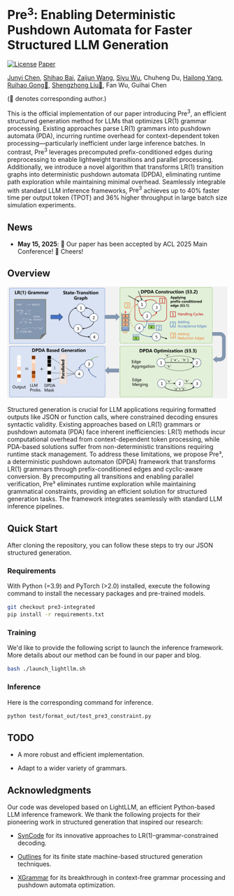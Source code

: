 # Pre$^3$: Enabling Deterministic Pushdown Automata for Faster Structured LLM Generation

[![License](https://img.shields.io/badge/License-Apache_2.0-blue.svg)](https://opensource.org/licenses/Apache-2.0)
[Paper](https://openreview.net/pdf?id=g1aBeiyZEi)
<!--
[![arXiv](https://img.shields.io/badge/HarmoniCa-2410.01723-b31b1b)](https://arxiv.org/pdf/2410.01723)
[![GitHub Stars](https://img.shields.io/github/stars/ModelTC/HarmoniCa.svg?style=social&label=Star&maxAge=60)](https://github.com/ModelTC/HarmoniCa)
-->

[Junyi Chen](https://github.com/flyinglandlord), [Shihao Bai](https://github.com/shihaobai), [Zaijun Wang](https://github.com/hiworldwzj), [Siyu Wu](https://wusiyu.me/), Chuheng Du, [Hailong Yang](https://thomas-yang.github.io/), [Ruihao Gong📧](https://xhplus.github.io/), [Shengzhong Liu📧](https://liushengzhong1023.github.io/), Fan Wu, Guihai Chen

(📧 denotes corresponding author.)

This is the official implementation of our paper introducing Pre$^3$, an efficient structured generation method for LLMs that optimizes LR(1) grammar processing. Existing approaches parse LR(1) grammars into pushdown automata (PDA), incurring runtime overhead for context-dependent token processing—particularly inefficient under large inference batches. In contrast, $\text{Pre}^3$ leverages precomputed prefix-conditioned edges during preprocessing to enable lightweight transitions and parallel processing. Additionally, we introduce a novel algorithm that transforms LR(1) transition graphs into deterministic pushdown automata (DPDA), eliminating runtime path exploration while maintaining minimal overhead. Seamlessly integrable with standard LLM inference frameworks, $\text{Pre}^3$ achieves up to 40% faster time per output token (TPOT) and 36% higher throughput in large batch size simulation experiments.

## News
<!--
* **May 28, 2025**: 🔥 We release our Python code presented in our paper. Have a try!
-->
* **May 15, 2025**: 🌟 Our paper has been accepted by ACL 2025 Main Conference! 🎉 Cheers!


## Overview

<p>
<img src= ./img/overview.png width="700"/>
</p>

Structured generation is crucial for LLM applications requiring formatted outputs like JSON or function calls, where constrained decoding ensures syntactic validity. Existing approaches based on LR(1) grammars or pushdown automata (PDA) face inherent inefficiencies: LR(1) methods incur computational overhead from context-dependent token processing, while PDA-based solutions suffer from non-deterministic transitions requiring runtime stack management. To address these limitations, we propose Pre³, a deterministic pushdown automaton (DPDA) framework that transforms LR(1) grammars through prefix-conditioned edges and cyclic-aware conversion. By precomputing all transitions and enabling parallel verification, Pre³ eliminates runtime exploration while maintaining grammatical constraints, providing an efficient solution for structured generation tasks. The framework integrates seamlessly with standard LLM inference pipelines.

## Quick Start

After cloning the repository, you can follow these steps to try our JSON structured generation.

### Requirements

With Python (=3.9) and PyTorch (>2.0) installed, execute the following command to install the  necessary packages and pre-trained models.

```bash
git checkout pre3-integrated
pip install -r requirements.txt
```

### Training

We'd like to provide the following script to launch the inference framework. More details about our method can be found in our paper and blog.

```bash
bash ./launch_lightllm.sh
```

### Inference

Here is the corresponding command for inference.

```bash
python test/format_out/test_pre3_constraint.py
```

## TODO

* A more robust and efficient implementation.

* Adapt to a wider variety of grammars.

## Acknowledgments

Our code was developed based on LightLLM, an efficient Python-based LLM inference framework. We thank the following projects for their pioneering work in structured generation that inspired our research:

- [SynCode](https://github.com/structuredllm/syncode) for its innovative approaches to LR(1)-grammar-constrained decoding.

- [Outlines](https://github.com/dottxt-ai/outlines) for its finite state machine-based structured generation techniques.

- [XGrammar](https://github.com/mlc-ai/xgrammar) for its breakthrough in context-free grammar processing and pushdown automata optimization.

<!--
## Citation

If you find our HarmoniCa useful or relevant to your research, please kindly cite our paper:

```
@inproceedings{
    anonymous2025harmonica,
    title={HarmoniCa: Harmonizing Training and Inference for Better Feature Caching in Diffusion Transformer Acceleration},
    author={Yushi Huang and Zining Wang and Ruihao Gong and Jing Liu and Xinjie Zhang and Jinyang Guo and Xianglong Liu and Jun Zhang},
    booktitle={Forty-second International Conference on Machine Learning},
    year={2025},
}
```
-->